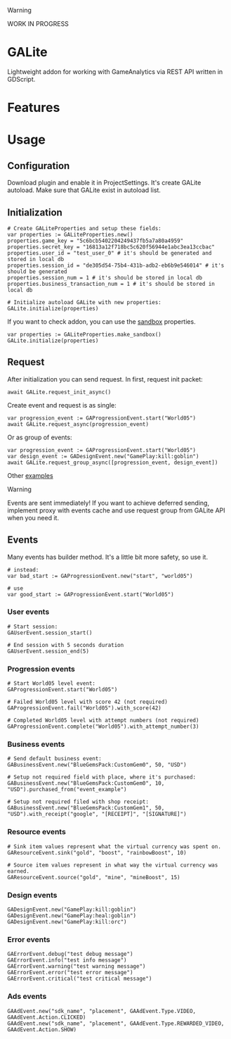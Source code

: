 > [!WARNING]
> WORK IN PROGRESS

# GALite

Lightweight addon for working with GameAnalytics via REST API written in GDScript.

# Features

# Usage

## Configuration

Download plugin and enable it in ProjectSettings. It's create GALite autoload. Make sure that GALite exist in autoload list.

## Initialization

```gdscript
# Create GALiteProperties and setup these fields:
var properties := GALiteProperties.new()
properties.game_key = "5c6bcb5402204249437fb5a7a80a4959"
properties.secret_key = "16813a12f718bc5c620f56944e1abc3ea13ccbac"
properties.user_id = "test_user_0" # it's should be generated and stored in local db
properties.session_id = "de305d54-75b4-431b-adb2-eb6b9e546014" # it's should be generated
properties.session_num = 1 # it's should be stored in local db
properties.business_transaction_num = 1 # it's should be stored in local db

# Initialize autoload GALite with new properties:
GALite.initialize(properties)
```

If you want to check addon, you can use the [sandbox](https://docs.gameanalytics.com/integrations/api/setup#sandbox) properties.

```gdscript
var properties := GALiteProperties.make_sandbox()
GALite.initialize(properties)
```

## Request

After initialization you can send request. In first, request init packet:

```gdscript
await GALite.request_init_async()
```

Create event and request is as single:

```gdscript
var progression_event := GAProgressionEvent.start("World05")
await GALite.request_async(progression_event)
```

Or as group of events:

```gdscript
var progression_event := GAProgressionEvent.start("World05")
var design_event := GADesignEvent.new("GamePlay:kill:goblin")
await GALite.request_group_async([progression_event, design_event])
```

Other [examples](https://github.com/Scrawach/galite/tree/master/addons/galite/examples)

> [!WARNING]
> Events are sent immediately! If you want to achieve deferred sending, implement proxy with events cache and use request group from GALite API when you need it.

## Events

Many events has builder method. It's a little bit more safety, so use it.

```gdscript
# instead:
var bad_start := GAProgressionEvent.new("start", "world05")

# use
var good_start := GAProgressionEvent.start("World05")
```

### User events

```gdscript
# Start session:
GAUserEvent.session_start()

# End session with 5 seconds duration
GAUserEvent.session_end(5)
```

### Progression events

```gdscript
# Start World05 level event:
GAProgressionEvent.start("World05")

# Failed World05 level with score 42 (not required)
GAProgressionEvent.fail("World05").with_score(42)

# Completed World05 level with attempt numbers (not required)
GAProgressionEvent.complete("World05").with_attempt_number(3)
```

### Business events

```gdscript
# Send default business event:
GABusinessEvent.new("BlueGemsPack:CustomGem0", 50, "USD")

# Setup not required field with place, where it's purchased:
GABusinessEvent.new("BlueGemsPack:CustomGem0", 10, "USD").purchased_from("event_example")

# Setup not required filed with shop receipt:
GABusinessEvent.new("BlueGemsPack:CustomGem1", 50, "USD").with_receipt("google", "[RECEIPT]", "[SIGNATURE]")
```

### Resource events

```gdscript
# Sink item values represent what the virtual currency was spent on.
GAResourceEvent.sink("gold", "boost", "rainbowBoost", 10)

# Source item values represent in what way the virtual currency was earned.
GAResourceEvent.source("gold", "mine", "mineBoost", 15)
```

### Design events

```gdscript
GADesignEvent.new("GamePlay:kill:goblin")
GADesignEvent.new("GamePlay:heal:goblin")
GADesignEvent.new("GamePlay:kill:orc")
```

### Error events

```gdscript
GAErrorEvent.debug("test debug message")
GAErrorEvent.info("test info message")
GAErrorEvent.warning("test warning message")
GAErrorEvent.error("test error message")
GAErrorEvent.critical("test critical message")
```

### Ads events

```gdscript
GAAdEvent.new("sdk_name", "placement", GAAdEvent.Type.VIDEO, GAAdEvent.Action.CLICKED)
GAAdEvent.new("sdk_name", "placement", GAAdEvent.Type.REWARDED_VIDEO, GAAdEvent.Action.SHOW)
```
